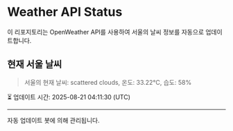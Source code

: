 
# Weather API Status

이 리포지토리는 OpenWeather API를 사용하여 서울의 날씨 정보를 자동으로 업데이트합니다.

## 현재 서울 날씨
> 서울의 현재 날씨: scattered clouds, 온도: 33.22°C, 습도: 58%

⏳ 업데이트 시간: 2025-08-21 04:11:30 (UTC)

---
자동 업데이트 봇에 의해 관리됩니다.
